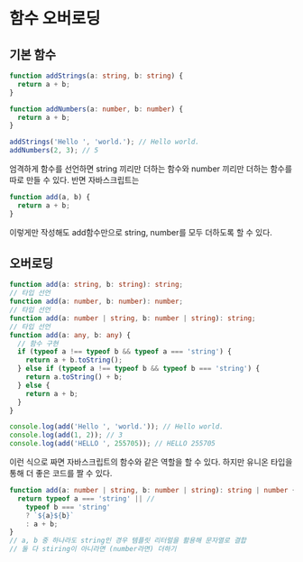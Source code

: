 # 함수 오버로딩

## 기본 함수

```ts
function addStrings(a: string, b: string) {
  return a + b;
}

function addNumbers(a: number, b: number) {
  return a + b;
}

addStrings('Hello ', 'world.'); // Hello world.
addNumbers(2, 3); // 5
```

엄격하게 함수를 선언하면 string 끼리만 더하는 함수와 number 끼리만 더하는 함수를 따로 만들 수 있다. 반면 자바스크립트는

```js
function add(a, b) {
  return a + b;
}
```

이렇게만 작성해도 add함수만으로 string, number를 모두 더하도록 할 수 있다.

## 오버로딩

```ts
function add(a: string, b: string): string;
// 타입 선언
function add(a: number, b: number): number;
// 타입 선언
function add(a: number | string, b: number | string): string;
// 타입 선언
function add(a: any, b: any) {
  // 함수 구현
  if (typeof a !== typeof b && typeof a === 'string') {
    return a + b.toString();
  } else if (typeof a !== typeof b && typeof b === 'string') {
    return a.toString() + b;
  } else {
    return a + b;
  }
}

console.log(add('Hello ', 'world.')); // Hello world.
console.log(add(1, 2)); // 3
console.log(add('HELLO ', 255705)); // HELLO 255705
```

이런 식으로 짜면 자바스크립트의 함수와 같은 역할을 할 수 있다. 하지만 유니온 타입을 통해 더 좋은 코드를 짤 수 있다.

```ts
function add(a: number | string, b: number | string): string | number {
  return typeof a === 'string' || //
    typeof b === 'string'
    ? `${a}${b}`
    : a + b;
}
// a, b 중 하나라도 string인 경우 템플릿 리터럴을 활용해 문자열로 결합
// 둘 다 stiring이 아니라면 (number라면) 더하기
```
